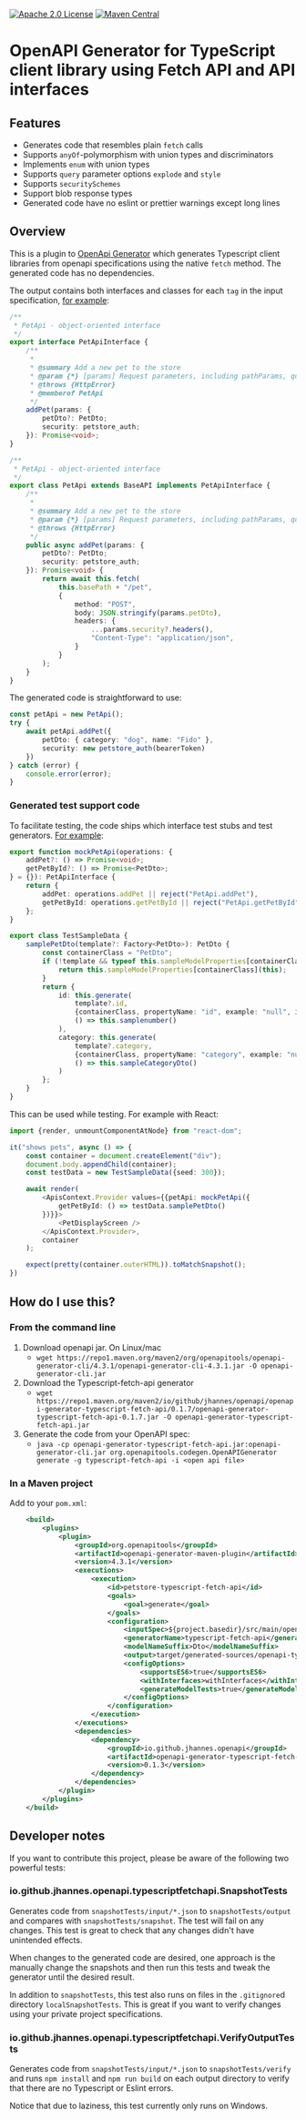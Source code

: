 [![Apache 2.0 License](https://img.shields.io/badge/License-Apache%202.0-blue.svg)](https://opensource.org/licenses/Apache-2.0)
[![Maven Central](https://maven-badges.herokuapp.com/maven-central/io.github.jhannes.openapi/openapi-generator-typescript-fetch-api/badge.svg)](https://maven-badges.herokuapp.com/maven-central/io.github.jhannes.openapi/openapi-generator-typescript-fetch-api)

# OpenAPI Generator for TypeScript client library using Fetch API and API interfaces

## Features

* Generates code that resembles plain `fetch` calls
* Supports `anyOf`-polymorphism with union types and discriminators
* Implements `enum` with union types
* Supports `query` parameter options `explode` and `style`
* Supports `securitySchemes`
* Support blob response types
* Generated code have no eslint or prettier warnings except long lines

## Overview

This is a plugin to [OpenApi Generator](https://openapi-generator.tech/) which generates Typescript client libraries from openapi specifications using the native `fetch` method. The generated code has no dependencies.

The output contains both interfaces and classes for each `tag` in the input specification, [for example](https://github.com/jhannes/openapi-generator-typescript-fetch-api/blob/main/snapshotTests/snapshot/petstore/api.ts):

```typescript
/**
 * PetApi - object-oriented interface
 */
export interface PetApiInterface {
    /**
     *
     * @summary Add a new pet to the store
     * @param {*} [params] Request parameters, including pathParams, queryParams (including bodyParams) and http options.
     * @throws {HttpError}
     * @memberof PetApi
     */
    addPet(params: {
        petDto?: PetDto;
        security: petstore_auth;
    }): Promise<void>;
}

/**
 * PetApi - object-oriented interface
 */
export class PetApi extends BaseAPI implements PetApiInterface {
    /**
     *
     * @summary Add a new pet to the store
     * @param {*} [params] Request parameters, including pathParams, queryParams (including bodyParams) and http options.
     * @throws {HttpError}
     */
    public async addPet(params: {
        petDto?: PetDto;
        security: petstore_auth;
    }): Promise<void> {
        return await this.fetch(
            this.basePath + "/pet",
            {
                method: "POST",
                body: JSON.stringify(params.petDto),
                headers: {
                    ...params.security?.headers(),
                    "Content-Type": "application/json",
                }
            }
        );
    }
}
```

The generated code is straightforward to use:

```typescript
const petApi = new PetApi();
try {
    await petApi.addPet({
        petDto: { category: "dog", name: "Fido" },
        security: new petstore_auth(bearerToken)
    })
} catch (error) {
    console.error(error);
}
```



### Generated test support code

To facilitate testing, the code ships which interface test stubs and test generators. [For example](https://github.com/jhannes/openapi-generator-typescript-fetch-api/blob/main/snapshotTests/snapshot/petstore/test/modelTest.ts):

```typescript
export function mockPetApi(operations: {
    addPet?: () => Promise<void>;
    getPetById?: () => Promise<PetDto>;
} = {}): PetApiInterface {
    return {
        addPet: operations.addPet || reject("PetApi.addPet"),
        getPetById: operations.getPetById || reject("PetApi.getPetById"),
    };
}

export class TestSampleData {
    samplePetDto(template?: Factory<PetDto>): PetDto {
        const containerClass = "PetDto";
        if (!template && typeof this.sampleModelProperties[containerClass] === "function") {
            return this.sampleModelProperties[containerClass](this);
        }
        return {
            id: this.generate(
                template?.id,
                {containerClass, propertyName: "id", example: "null", isNullable: false},
                () => this.samplenumber()
            ),
            category: this.generate(
                template?.category,
                {containerClass, propertyName: "category", example: "null", isNullable: false},
                () => this.sampleCategoryDto()
            )
        };
    }
}
```

This can be used while testing. For example with React:

```typescript jsx
import {render, unmountComponentAtNode} from "react-dom";

it("shows pets", async () => {
    const container = document.createElement("div");
    document.body.appendChild(container);
    const testData = new TestSampleData({seed: 300});

    await render(
        <ApisContext.Provider values={{petApi: mockPetApi({
            getPetById: () => testData.samplePetDto()
        })}}>
            <PetDisplayScreen />
        </ApisContext.Provider>,
        container
    );

    expect(pretty(container.outerHTML)).toMatchSnapshot();
})
```

## How do I use this?

### From the command line

1. Download openapi jar. On Linux/mac
    * `wget https://repo1.maven.org/maven2/org/openapitools/openapi-generator-cli/4.3.1/openapi-generator-cli-4.3.1.jar -O openapi-generator-cli.jar`
2. Download the Typescript-fetch-api generator
    * `wget https://repo1.maven.org/maven2/io/github/jhannes/openapi/openapi-generator-typescript-fetch-api/0.1.7/openapi-generator-typescript-fetch-api-0.1.7.jar -O openapi-generator-typescript-fetch-api.jar`
3. Generate the code from your OpenAPI spec:
    * `java -cp openapi-generator-typescript-fetch-api.jar:openapi-generator-cli.jar org.openapitools.codegen.OpenAPIGenerator generate -g typescript-fetch-api -i <open api file>`

### In a Maven project

Add to your `pom.xml`:

```xml
    <build>
        <plugins>
            <plugin>
                <groupId>org.openapitools</groupId>
                <artifactId>openapi-generator-maven-plugin</artifactId>
                <version>4.3.1</version>
                <executions>
                    <execution>
                        <id>petstore-typescript-fetch-api</id>
                        <goals>
                            <goal>generate</goal>
                        </goals>
                        <configuration>
                            <inputSpec>${project.basedir}/src/main/openapi-spec/petstore.yaml</inputSpec>
                            <generatorName>typescript-fetch-api</generatorName>
                            <modelNameSuffix>Dto</modelNameSuffix>
                            <output>target/generated-sources/openapi-typescript-fetch-api-petstore</output>
                            <configOptions>
                                <supportsES6>true</supportsES6>
                                <withInterfaces>withInterfaces</withInterfaces>
                                <generateModelTests>true</generateModelTests>
                            </configOptions>
                        </configuration>
                    </execution>
                </executions>
                <dependencies>
                    <dependency>
                        <groupId>io.github.jhannes.openapi</groupId>
                        <artifactId>openapi-generator-typescript-fetch-api</artifactId>
                        <version>0.1.3</version>
                    </dependency>
                </dependencies>
            </plugin>
        </plugins>
    </build>

```


## Developer notes

If you want to contribute this project, please be aware of the following two powerful tests:

### io.github.jhannes.openapi.typescriptfetchapi.SnapshotTests

Generates code from `snapshotTests/input/*.json` to `snapshotTests/output` and compares with `snapshotTests/snapshot`. The test will fail on any changes. This test is great to check that any changes didn't have unintended effects.

When changes to the generated code are desired, one approach is the manually change the snapshots and then run this tests and tweak the generator until the desired result.

In addition to `snapshotTests`, this test also runs on files in the `.gitignore`d directory `localSnapshotTests`. This is great if you want to verify changes using your private project specifications.

### io.github.jhannes.openapi.typescriptfetchapi.VerifyOutputTests

Generates code from `snapshotTests/input/*.json` to `snapshotTests/verify` and runs `npm install` and `npm run build` on each output directory to verify that there are no Typescript or Eslint errors.

Notice that due to laziness, this test currently only runs on Windows.

